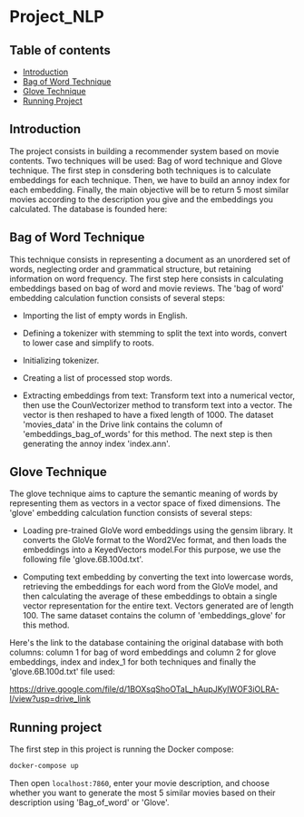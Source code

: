 # Project_NLP

## Table of contents

- [Introduction](#introduction)
- [Bag of Word Technique](#bag-of-word-technique)
- [Glove Technique](#glove-technique)
- [Running Project](#Running-Project)

## Introduction

The project consists in building a recommender system based on movie contents. Two techniques will be used: Bag of word technique and Glove technique. The first step in consdering both techniques is to calculate embeddings for each technique. Then, we have to build an annoy index for each embedding. Finally, the main objective will be to return 5 most similar movies according to the description you give and the embeddings you calculated. The database is founded here: 


## Bag of Word Technique

This technique consists in representing a document as an unordered set of words, neglecting order and grammatical structure, but retaining information on word frequency. The first step here consists in calculating embeddings based on bag of word and movie reviews. The 'bag of word' embedding calculation function consists of several steps: 

- Importing the list of empty words in English.

- Defining a tokenizer with stemming to split the text into words, convert to lower case and simplify to roots. 

- Initializing tokenizer.

- Creating a list of processed stop words. 

- Extracting embeddings from text: Transform text into a numerical vector, then use the CounVectorizer method to transform text into a vector.  The vector is then reshaped to have a fixed length of 1000. The dataset 'movies_data' in the Drive link contains the column of 'embeddings_bag_of_words' for this method. The next step is then generating the annoy index 'index.ann'.
## Glove Technique

The glove technique aims to capture the semantic meaning of words by representing them as vectors in a vector space of fixed dimensions. The 'glove' embedding calculation function consists of several steps: 

- Loading pre-trained GloVe word embeddings using the gensim library. It converts the GloVe format to the Word2Vec format, and then loads the embeddings into a KeyedVectors model.For this purpose, we use the following file 'glove.6B.100d.txt'. 

- Computing text embedding by converting the text into lowercase words, retrieving the embeddings for each word from the GloVe model, and then calculating the average of these embeddings to obtain a single vector representation for the entire text. Vectors generated are of length 100. The same dataset contains the column of 'embeddings_glove' for this method.

Here's the link to the database containing the original database with both columns: column 1 for bag of word embeddings and column 2 for glove embeddings, index and index_1 for both techniques and finally the 'glove.6B.100d.txt' file used:

https://drive.google.com/file/d/1BOXsqShoOTaL_hAupJKyIWOF3iOLRA-I/view?usp=drive_link

## Running project

The first step in this project is running the Docker compose:

```bash
docker-compose up
```

Then open `localhost:7860`, enter your movie description, and choose whether you want to generate the most 5 similar movies based on their description using 'Bag_of_word' or 'Glove'. 



